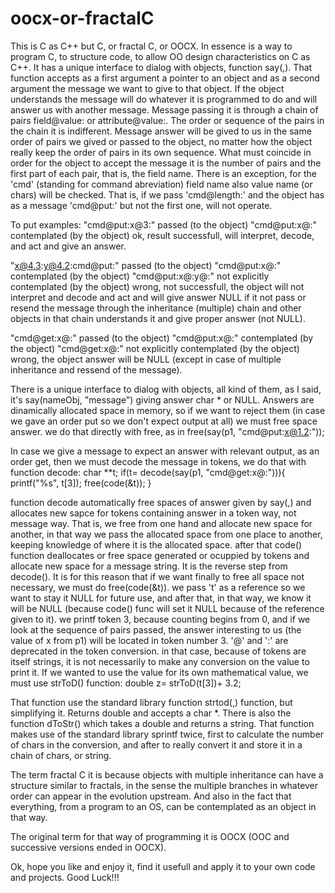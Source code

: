 oocx-or-fractalC
================
This is C as C++ but C, or fractal C, or OOCX. In essence is a way to program C, to structure code, to allow OO design characteristics on C as C++.
It has a unique interface to dialog with objects, function say(,). That function accepts as a first argument a pointer to an object and as a second argument the message we want to give to that object. If the object understands the message will do whatever it is programmed to do and will answer us with another message. Message passing it is through a chain of pairs field@value: or attribute@value:. The order or sequence of the pairs in the chain it is indifferent. Message answer will be gived to us in the same order of pairs we gived or passed to the object, no matter how the object really keep the order of pairs in its own sequence. What must coincide in order for the object to accept the message it is the number of pairs and the first part of each pair, that is, the field name. There is an exception, for the 'cmd' (standing for command abreviation) field name also value name (or chars) will be checked. That is, if we pass 'cmd@length:' and the object has as a message 'cmd@put:' but not the first one, will not operate.

To put examples:
  "cmd@put:x@3:" passed (to the object)
  "cmd@put:x@:" contemplated (by the object)
  ok, result successfull, will interpret, decode, and act and give an answer.
  
  "x@4.3:y@4.2:cmd@put:" passed (to the object)
  "cmd@put:x@:" contemplated (by the object)
  "cmd@put:x@:y@:" not explicitly contemplated (by the object)
  wrong, not successfull, the object will not interpret and decode and act and will give answer NULL if it not pass or resend the message through the inheritance (multiple) chain and other objects in that chain understands it and give proper answer (not NULL).
  
  "cmd@get:x@:" passed (to the object)
  "cmd@put:x@:" contemplated (by the object)
  "cmd@get:x@:" not explicitly contemplated (by the object)
  wrong, the object answer will be NULL (except in case of multiple inheritance and ressend of the message).
  
There is a unique interface to dialog with objects, all kind of them, as I said, it's say(nameObj, "message") giving answer char * or NULL.
Answers are dinamically allocated space in memory, so if we want to reject them (in case we gave an order put so we don't expect output at all) we must free space answer. we do that directly with free, as in
  free(say(p1, "cmd@put:x@1.2:"));

In case we give a message to expect an answer with relevant output, as an order get, then we must decode the message in tokens, we do that with function decode:
  char **t;
  if(t= decode(say(p1, "cmd@get:x@:"))){
    printf("%s", t[3]);
    free(code(&t));
  }
  
function decode automatically free spaces of answer given by say(,) and allocates new sapce for tokens containing answer in a token way, not message way. That is, we free from one hand and allocate new space for another, in that way we pass the allocated space from one place to another, keeping knowledge of where it is the allocated space.
after that code() function deallocates or free space generated or ocuppied by tokens and allocate new space for a message string. It is the reverse step from decode(). It is for this reason that if we want finally to free all space not necessary, we must do free(code(&t)). we pass 't' as a reference so we want to stay it NULL for future use, and after that, in that way, we know it will be NULL (because code() func will set it NULL because of the reference given to it).
we printf token 3, because counting begins from 0, and if we look at the sequence of pairs passed, the answer interesting to us (the value of x from p1) will be located in token number 3. '@' and ':' are deprecated in the token conversion.
in that case, because of tokens are itself strings, it is not necessarily to make any conversion on the value to print it. If we wanted to use the value for its own mathematical value, we must use strToD() function:
  double z= strToD(t[3])+ 3.2;
  
That function use the standard library function strtod(,) function, but simplifying it. Returns double and accepts a char *. There is also the function dToStr() which takes a double and returns a string. That function makes use of the standard library sprintf twice, first to calculate the number of chars in the conversion, and after to really convert it and store it in a chain of chars, or string.

The term fractal C it is because objects with multiple inheritance can have a structure similar to fractals, in the sense the multiple branches in whatever order can appear in the evolution upstream. And also in the fact that everything, from a program to an OS, can be contemplated as an object in that way.

The original term for that way of programming it is  OOCX (OOC and successive versions ended in OOCX).

Ok, hope you like and enjoy it, find it usefull and apply it to your own code and projects. Good Luck!!!
